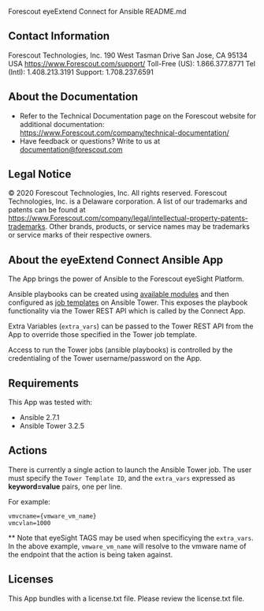 Forescout eyeExtend Connect for Ansible README.md
 
## Contact Information
Forescout Technologies, Inc.
190 West Tasman Drive
San Jose, CA 95134 USA
https://www.Forescout.com/support/
Toll-Free (US): 1.866.377.8771
Tel (Intl): 1.408.213.3191
Support: 1.708.237.6591

## About the Documentation
- Refer to the Technical Documentation page on the Forescout website for additional documentation:
https://www.Forescout.com/company/technical-documentation/
- Have feedback or questions? Write to us at documentation@forescout.com

## Legal Notice
© 2020 Forescout Technologies, Inc. All rights reserved. Forescout Technologies, Inc. is a Delaware corporation.
A list of our trademarks and patents can be found at https://www.Forescout.com/company/legal/intellectual-property-patents-trademarks.
	Other brands, products, or service names may be trademarks or service marks of their respective owners.

## About the eyeExtend Connect Ansible App
The App brings the power of Ansible to the Forescout eyeSight Platform.  

Ansible playbooks can be created using [available modules](https://docs.ansible.com/ansible/latest/modules/modules_by_category.html) and then configured as [job templates](https://docs.ansible.com/ansible-tower/latest/html/userguide/job_templates.html) on Ansible Tower.  This exposes the playbook functionality via the Tower REST API which is called by the Connect App.

Extra Variables (`extra_vars`) can be passed to the Tower REST API from the App to override those specified in the Tower job template.

Access to run the Tower jobs (ansible playbooks) is controlled by the credentialing of the Tower username/password on the App.


## Requirements

This App was tested with:

* Ansible 2.7.1
* Ansible Tower 3.2.5


## Actions
There is currently a single action to launch the Ansible Tower job.  The user must specify the `Tower Template ID`, and the `extra_vars` expressed as **keyword=value** pairs, one per line.  

For example:

```
vmvcname={vmware_vm_name}
vmcvlan=1000
```
** Note that eyeSight TAGS may be used when specificying the `extra_vars`. In the above example, `vmware_vm_name` will resolve to the vmware name of the endpoint that the action is being taken against.



## Licenses
This App bundles with a license.txt file. Please review the license.txt file.
